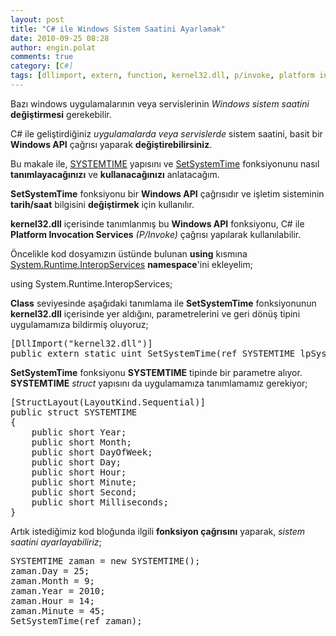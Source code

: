 ```yaml
---
layout: post
title: "C# ile Windows Sistem Saatini Ayarlamak"
date: 2010-09-25 08:28
author: engin.polat
comments: true
category: [C#]
tags: [dllimport, extern, function, kernel32.dll, p/invoke, platform invocation services, setsystemtime, sistem saati, static, struct, System.Runtime.InteropServices, systemtime, using, windows api]
---
```

Bazı windows uygulamalarının veya servislerinin *Windows sistem saatini* **değiştirmesi** gerekebilir.

C# ile geliştirdiğiniz *uygulamalarda veya servislerde* sistem saatini, basit bir **Windows API** çağrısı yaparak **değiştirebilirsiniz**.

Bu makale ile, <a href="http://msdn.microsoft.com/en-us/library/ms724950.aspx" target="_blank">SYSTEMTIME</a> yapısını ve <a href="http://msdn.microsoft.com/en-us/library/ms724942.aspx" target="_blank">SetSystemTime</a> fonksiyonunu nasıl **tanımlayacağınızı** ve **kullanacağınızı** anlatacağım.

**SetSystemTime** fonksiyonu bir **Windows API** çağrısıdır ve işletim sisteminin **tarih/saat** bilgisini **değiştirmek** için kullanılır.

**kernel32.dll** içerisinde tanımlanmış bu **Windows API** fonksiyonu, C# ile **Platform Invocation Services** *(P/Invoke)* çağrısı yapılarak kullanılabilir.

Öncelikle kod dosyamızın üstünde bulunan **using** kısmına <a href="http://msdn.microsoft.com/library/system.runtime.interopservices" target="_blank">System.Runtime.InteropServices</a> **namespace**'ini ekleyelim;



using System.Runtime.InteropServices;</pre>

**Class** seviyesinde aşağıdaki tanımlama ile **SetSystemTime** fonksiyonunun **kernel32.dll** içerisinde yer aldığını, parametrelerini ve geri dönüş tipini uygulamamıza bildirmiş oluyoruz;

<pre class="brush:csharp">[DllImport("kernel32.dll")]
public extern static uint SetSystemTime(ref SYSTEMTIME lpSystemTime);</pre>

**SetSystemTime** fonksiyonu **SYSTEMTIME** tipinde bir parametre alıyor. **SYSTEMTIME** *struct* yapısını da uygulamamıza tanımlamamız gerekiyor;

<pre class="brush:csharp">[StructLayout(LayoutKind.Sequential)]
public struct SYSTEMTIME
{
    public short Year;
    public short Month;
    public short DayOfWeek;
    public short Day;
    public short Hour;
    public short Minute;
    public short Second;
    public short Milliseconds;
}</pre>

Artık istediğimiz kod bloğunda ilgili **fonksiyon çağrısını** yaparak, *sistem saatini ayarlayabiliriz*;

<pre class="brush:csharp">SYSTEMTIME zaman = new SYSTEMTIME();
zaman.Day = 25;
zaman.Month = 9;
zaman.Year = 2010;
zaman.Hour = 14;
zaman.Minute = 45;
SetSystemTime(ref zaman);


